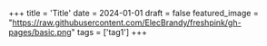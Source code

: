 +++
title = 'Title'
date = 2024-01-01
draft = false
featured_image = "https://raw.githubusercontent.com/ElecBrandy/freshpink/gh-pages/basic.png"
tags = ['tag1']
+++
